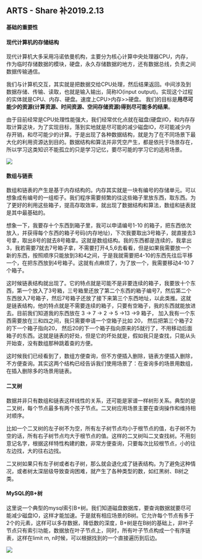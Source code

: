 ## ARTS - Share 补2019.2.13

#### 基础的重要性

#### 现代计算机的存储结构

现代计算机大多采用冯诺依曼机构，主要分为核心计算中央处理器CPU，内存，作为临时存储数据的模块，硬盘，永久存储数据的地方，还有数据总线，负责之间数据传输通信。

我们与计算机交互，其实就是把数据交给CPU处理，然后结果返回。中间涉及到数据存储、传输、读取，也就是输入输出，简称IO(input output)。实现这个过程的实体就是CPU、内存、硬盘。速度上CPU>内存>>硬盘。 我们的目标是**用尽可能少的资源(计算资源、时间资源、空间存储资源)得到尽可能多的结果**。

由于目前经常是CPU处理性能强大，我们经常优化点就在磁盘(硬盘)IO，和内存存取计算这块，为了实现目标，落到实地就是尽可能的减少磁盘IO，尽可能减少内存开销，和尽可能少的计算。于是出现了各种数据结构，就是为了在不同场景下最大化的利用资源达到目的。数据结构和算法并非凭空产生，都是依托于场景存在，所以学习这类知识不能孤立的只是学习记忆，要尽可能的学习它的适用场景。

![](https://timgsa.baidu.com/timg?image&quality=80&size=b9999_10000&sec=1558329180946&di=52d288af6176df19aa7adbcd8decc1d5&imgtype=0&src=http%3A%2F%2Faliyunzixunbucket.oss-cn-beijing.aliyuncs.com%2Fjpg%2Fea62f18cb28922ddc5aa80e3bb270e47.jpg%3Fx-oss-process%3Dimage%2Fresize%2Cp_100%2Fauto-orient%2C1%2Fquality%2Cq_90%2Fformat%2Cjpg%2Fwatermark%2Cimage_eXVuY2VzaGk%3D%2Ct_100)

#### 数组与链表

数组和链表的产生是基于内存结构的。内存其实就是一块有编号的存储单元。可以想象成有编号的一组柜子。我们程序需要频繁的往这些箱子里放东西，取东西。为了更好的利用这些箱子，提高存取效率，就出现了数据结构和算法，数组和链表就是其中最基础的。

想象一下，我要存十个东西到箱子里，我可以申请编号1-10 的箱子，把东西依次放入，并获得每个东西的箱子号码(内存地址)，下次我要取出3号箱子，就直接去3号拿，取出8号的就去8号箱拿。这就是数组结构。我的东西都是连续的，我拿出3，我若需要7就去7号箱子拿，不需要打开4,5,6去看看，但是如果我需要放一个新的东西，按照顺序只能放到3和4之间，于是我就需要把4-10的东西先往后平移一个，在把东西放到4号箱子。这就有点麻烦了，为了放一个，我需要移动4-10 7个箱子。

这时候链表结构就出现了。它的特点就是可能不是非要连续的箱子，我要放十个东西，第一个放入了3号箱，三号箱里还放了第二个东西的箱子编号7，然后第二个东西放入7号箱子，然后7号箱子还放了接下来第三个东西地址，以此类推。这就是链表结构，他的特点就是不需要连续的箱子，只要有空箱子，我的东西就能放进去。目前我们知道我的东西放在  3 -> 7 -> 2 -> 5 ->13 ->9 箱子， 加入我有一个东西需要放在三和四之间，我只需要申请一个空箱子比如 20， 然后把第三个箱子2的下一个箱子指向20， 然后20的下一个箱子指向原来的5就行了，不用移动后面箱子的东西。这就是链表的好处，但是它的坏处就是，假如我只是查找，只能从头开始查，没有数组那种跳着查的方便。

这时候我们已经看到了，数组方便查询，但不方便插入删除，链表方便插入删除，不方便查询。其实这两个结构已经告诉我们使用场景了：在查询多的场景用数组，在插入删除多的场景用链表。

#### 二叉树

数据并非只有数组和链表这样线性的关系，还可能是家谱一样树形关系。典型的是二叉树，每个节点最多有两个孩子节点。二叉树应用场景主要在查询操作和维持相对顺序。

比如一个二叉树的左子树不为空，所有左子树节点均小于根节点的值，右子树不为空的话，所有右子树节点均大于根节点的值。这样的二叉树叫二叉查找树。不用刻意记名字，根据这样特性构建的数，非常方便查询，只要每次比较根节点，小的往左边找，大的往右边找。

二叉树如果只有左子树或者右子树，那么就会退化成了链表结构。为了避免这种情况，或者树太深层级导致查询困难，就产生了各种类型的数，如红黑树、B树之类。

#### MySQL的B+树

这里说一个典型的mysql索引B+树。我们知道磁盘数据库，要查询数据就要尽可能减少磁盘IO，这样才能加速。于是就有相应场景的B树。它允许每个节点有多于2个的元素，这样可以多存数据，降低数的深度，B+树是在B树的基础上，非叶子节点只有索引功能，数据放在叶子节点上，同时，所有叶子节点构成一个有序链表，这样在limit m, n时候，可以根据找到的一个直接遍历到后边。

![](https://images0.cnblogs.com/blog/94031/201403/290050088914733.png)

